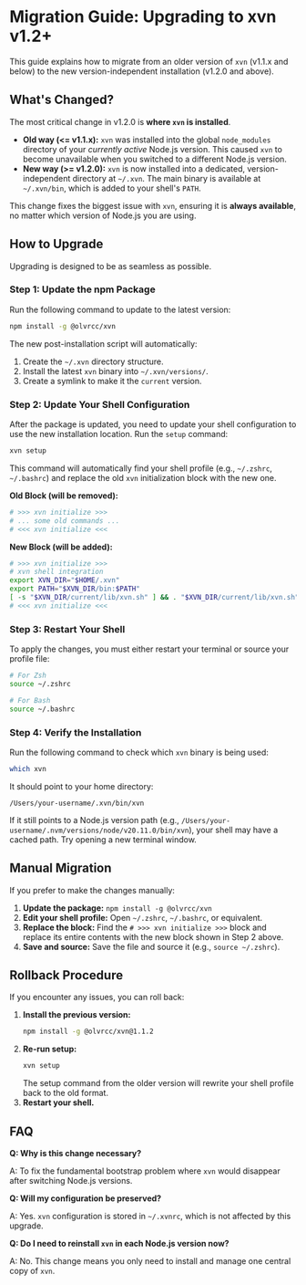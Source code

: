 # Migration Guide: Upgrading to xvn v1.2+

This guide explains how to migrate from an older version of `xvn` (v1.1.x and below) to the new version-independent installation (v1.2.0 and above).

## What's Changed?

The most critical change in v1.2.0 is **where `xvn` is installed**.

-   **Old way (<= v1.1.x):** `xvn` was installed into the global `node_modules` directory of your *currently active* Node.js version. This caused `xvn` to become unavailable when you switched to a different Node.js version.
-   **New way (>= v1.2.0):** `xvn` is now installed into a dedicated, version-independent directory at `~/.xvn`. The main binary is available at `~/.xvn/bin`, which is added to your shell's `PATH`.

This change fixes the biggest issue with `xvn`, ensuring it is **always available**, no matter which version of Node.js you are using.

## How to Upgrade

Upgrading is designed to be as seamless as possible.

### Step 1: Update the npm Package

Run the following command to update to the latest version:

```bash
npm install -g @olvrcc/xvn
```

The new post-installation script will automatically:
1.  Create the `~/.xvn` directory structure.
2.  Install the latest `xvn` binary into `~/.xvn/versions/`.
3.  Create a symlink to make it the `current` version.

### Step 2: Update Your Shell Configuration

After the package is updated, you need to update your shell configuration to use the new installation location. Run the `setup` command:

```bash
xvn setup
```

This command will automatically find your shell profile (e.g., `~/.zshrc`, `~/.bashrc`) and replace the old `xvn` initialization block with the new one.

**Old Block (will be removed):**
```bash
# >>> xvn initialize >>>
# ... some old commands ...
# <<< xvn initialize <<<
```

**New Block (will be added):**
```bash
# >>> xvn initialize >>>
# xvn shell integration
export XVN_DIR="$HOME/.xvn"
export PATH="$XVN_DIR/bin:$PATH"
[ -s "$XVN_DIR/current/lib/xvn.sh" ] && . "$XVN_DIR/current/lib/xvn.sh"
# <<< xvn initialize <<<
```

### Step 3: Restart Your Shell

To apply the changes, you must either restart your terminal or source your profile file:

```bash
# For Zsh
source ~/.zshrc

# For Bash
source ~/.bashrc
```

### Step 4: Verify the Installation

Run the following command to check which `xvn` binary is being used:

```bash
which xvn
```

It should point to your home directory:

```
/Users/your-username/.xvn/bin/xvn
```

If it still points to a Node.js version path (e.g., `/Users/your-username/.nvm/versions/node/v20.11.0/bin/xvn`), your shell may have a cached path. Try opening a new terminal window.

## Manual Migration

If you prefer to make the changes manually:

1.  **Update the package:** `npm install -g @olvrcc/xvn`
2.  **Edit your shell profile:** Open `~/.zshrc`, `~/.bashrc`, or equivalent.
3.  **Replace the block:** Find the `# >>> xvn initialize >>>` block and replace its entire contents with the new block shown in Step 2 above.
4.  **Save and source:** Save the file and source it (e.g., `source ~/.zshrc`).

## Rollback Procedure

If you encounter any issues, you can roll back:

1.  **Install the previous version:**
    ```bash
    npm install -g @olvrcc/xvn@1.1.2
    ```
2.  **Re-run setup:**
    ```bash
    xvn setup
    ```
    The setup command from the older version will rewrite your shell profile back to the old format.
3.  **Restart your shell.**

## FAQ

**Q: Why is this change necessary?**

A: To fix the fundamental bootstrap problem where `xvn` would disappear after switching Node.js versions.

**Q: Will my configuration be preserved?**

A: Yes. `xvn` configuration is stored in `~/.xvnrc`, which is not affected by this upgrade.

**Q: Do I need to reinstall `xvn` in each Node.js version now?**

A: No. This change means you only need to install and manage one central copy of `xvn`.
